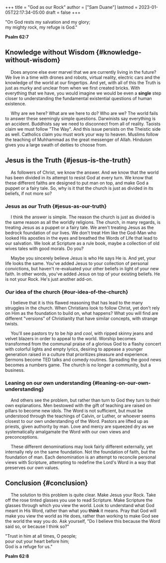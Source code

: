 +++
title = "God as our Rock"
author = ["Sam Duane"]
lastmod = 2023-01-05T22:17:34-05:00
draft = false
+++

<div class="verse">
"On God rests my salvation and my glory;<br />
my mighty rock, my refuge is God."<br />

**Psalm 62:7**<br />

</div>


## Knowledge without Wisdom {#knowledge-without-wisdom}

&emsp; Does anyone else ever marvel that we are currently living in the future?
We live in a time with drones and robots, virtual reality, electric cars and
the knowledge of the world at our fingertips. And yet, with all of this the
Truth is just as murky and unclear from when we first created bricks. With
everything that we have, you would imagine we would be even a **single** step closer
to understanding the fundamental existential questions of human existence.

&emsp; Why are we here? What are we here to do? Who are we? The world
fails to answer these seemingly simple questions. Darwinists say everything is an
accident. Buddhists say we need to disconnect from all of reality. Taoists claim
we must follow "The Way". And this issue persists on the Theistic side as well.
Catholics claim you must work your way to heaven. Muslims follow the teaching of
Muhhammad as the great messenger of Allah. Hinduism gives you a large swath of
deities to choose from.


## Jesus is the Truth {#jesus-is-the-truth}

&emsp; As followers of Christ, we know the answer. And we know that the world has
been divided in its attempt to resist God at every turn. We know that these
different faiths are designed to put man on top, and make God a puppet or a
fairy tale. So, why is it that the church is just as divided in its beliefs, if
not more so?


### Jesus as _our_ Truth {#jesus-as-our-truth}

&emsp; I think the answer is simple. The reason the church is just as divided is
the same reason as all the worldly religions. The church, in many regards, is
treating Jesus as a puppet or a fairy tale. We aren't treating Jesus as the
bedrock foundation of our lives. We don't treat Him like the
God-Man who looked His apostles in the eyes and breathed the Words of Life that
lead to our salvation. We look at Scripture as a rule book, maybe a collection
of old wives tales with good morals. Do you?

&emsp; Maybe you sincerely believe Jesus is who He says He is. And yet, your life looks the same. You've added Jesus to
your collection of personal convictions, but haven't re-evaluated your other beliefs in light of your new faith. In
other words, you've added Jesus on top of your existing beliefs. He is not your Rock. He's just another add-on.


### _Our_ idea of the church {#our-idea-of-the-church}

&emsp; I believe that it is this flawed reasoning that has lead to the many
struggles in the church. When Christians look to follow Christ, yet don't rely
on Him as the foundation to build on, what happens? What you will find are
different "versions" of Christianity that have similar concepts, with strange
twists.

&emsp; You'll see pastors try to be _hip_ and _cool_, with ripped skinny jeans and
velvet blazers in order to appeal to the world. Worship becomes transformed from the
communal praise of a glorious God to a flashy concert with colorful lights and
empty lyrics, desiring to appease a younger generation raised in a culture that
prioritizes pleasure and experience. Sermons become TED talks and comedy
routines. Spreading the good news becomes a numbers game. The church is no
longer a community, but a business.


### Leaning on our own understanding {#leaning-on-our-own-understanding}

&emsp; And others see the problem, but rather than turn to God they turn to their
own explanations. Men bestowed with the gift of teaching are raised on pillars
to become new idols. The Word is not sufficient, but must be understood through
the teachings of Calvin, or Luther, or whoever seems closest to our own
understanding of the Word. Pastors are lifted up as priests, given authority by
man. Love and mercy are squeezed dry as we systematically amalgamate the Word
with our own views and preconceptions.

&emsp; These different denominations may look fairly different externally, yet
internally rely on the same foundation. Not the foundation of faith, but the
foundation of man. Each denomination is an attempt to reconcile personal views
with Scripture, attempting to redefine the Lord's Word in a way that preserves
our own values.


## Conclusion {#conclusion}

&emsp; The solution to this problem is quite clear. Make Jesus your Rock. Take off
the rose tinted glasses you use to read Scripture. Make Scripture the glasses
through which you view the world. Look to understand what God meant in His Word,
rather than what you **think** it means. Pray that God will make you view the
world as He does, rather than working to make God see the world the way you do.
Ask yourself, "Do I believe this because the Word said so, or because I think so?"

<div class="verse">
"Trust in him at all times, O people;<br />
pour out your heart before him;<br />
God is a refuge for us."<br />

**Psalm 62:8**<br />

</div>

